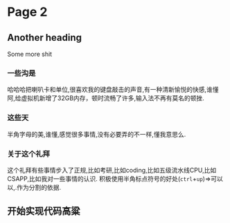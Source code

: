 # Page 2
## Another heading

Some more shit
### 一些沟是
哈哈哈把喇叭卡和单位,很喜欢我的键盘敲击的声音,有一种清新愉悦的快感,谁懂阿,给虚拟机新增了32GB内存，顿时流畅了许多,输入法不再有莫名的顿挫.
### 这些天
半角字母的美,谁懂,感觉很多事情,没有必要弄的不一样,懂我意思么.
### 关于这个礼拜
这个礼拜有些事情步入了正规,比如考研,比如coding,比如五级流水线CPU,比如CSAPP,比如我对一些事情的认识.
积极使用半角标点符号的好处(`ctrl`+`up`)=>可以以,.作为分割的依据.
## 开始实现代码高粱